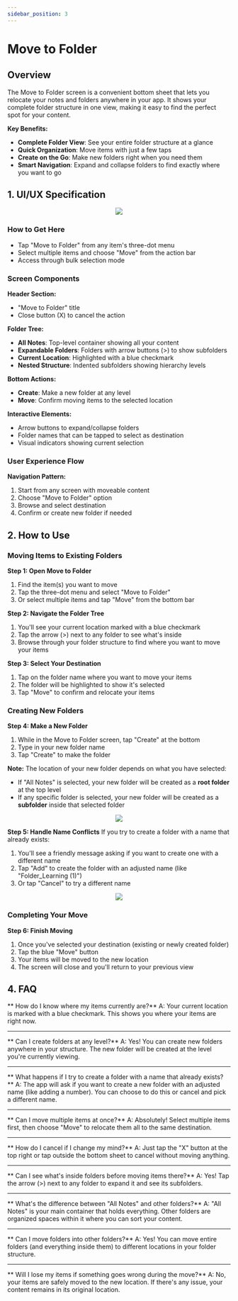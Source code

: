 ```yaml
---
sidebar_position: 3
---
```


# Move to Folder 

## Overview

The Move to Folder screen is a convenient bottom sheet that lets you relocate your notes and folders anywhere in your app. It shows your complete folder structure in one view, making it easy to find the perfect spot for your content.

**Key Benefits:**

- **Complete Folder View**: See your entire folder structure at a glance
- **Quick Organization**: Move items with just a few taps
- **Create on the Go**: Make new folders right when you need them
- **Smart Navigation**: Expand and collapse folders to find exactly where you want to go

## 1. UI/UX Specification

<p align="center">
<img src="https://pub-661d733d32f14d8684c7617d2f2e3372.r2.dev/docs/movetofolder_overview.png" />
</p>

### How to Get Here

- Tap "Move to Folder" from any item's three-dot menu
- Select multiple items and choose "Move" from the action bar
- Access through bulk selection mode

### Screen Components

**Header Section:**

- "Move to Folder" title
- Close button (X) to cancel the action

**Folder Tree:**

- **All Notes**: Top-level container showing all your content
- **Expandable Folders**: Folders with arrow buttons (>) to show subfolders
- **Current Location**: Highlighted with a blue checkmark
- **Nested Structure**: Indented subfolders showing hierarchy levels

**Bottom Actions:**

- **Create**: Make a new folder at any level
- **Move**: Confirm moving items to the selected location

**Interactive Elements:**

- Arrow buttons to expand/collapse folders
- Folder names that can be tapped to select as destination
- Visual indicators showing current selection

### User Experience Flow

**Navigation Pattern:**

1. Start from any screen with moveable content
2. Choose "Move to Folder" option
3. Browse and select destination
4. Confirm or create new folder if needed

## 2. How to Use

### Moving Items to Existing Folders

**Step 1: Open Move to Folder**

1. Find the item(s) you want to move
2. Tap the three-dot menu and select "Move to Folder"
3. Or select multiple items and tap "Move" from the bottom bar

**Step 2: Navigate the Folder Tree**

1. You'll see your current location marked with a blue checkmark
2. Tap the arrow (>) next to any folder to see what's inside
3. Browse through your folder structure to find where you want to move your items

**Step 3: Select Your Destination**

1. Tap on the folder name where you want to move your items
2. The folder will be highlighted to show it's selected
3. Tap "Move" to confirm and relocate your items

### Creating New Folders

**Step 4: Make a New Folder**

1. While in the Move to Folder screen, tap "Create" at the bottom
2. Type in your new folder name
3. Tap "Create" to make the folder

**Note:** The location of your new folder depends on what you have selected:

- If "All Notes" is selected, your new folder will be created as a **root folder** at the top level
- If any specific folder is selected, your new folder will be created as a **subfolder** inside that selected folder

<p align="center">
<img src="https://pub-661d733d32f14d8684c7617d2f2e3372.r2.dev/docs/movetofolder_createnew.png" />
</p>

**Step 5: Handle Name Conflicts**
If you try to create a folder with a name that already exists:

1. You'll see a friendly message asking if you want to create one with a different name
2. Tap "Add" to create the folder with an adjusted name (like "Folder_Learning (1)")
3. Or tap "Cancel" to try a different name

<p align="center">
<img src="https://pub-661d733d32f14d8684c7617d2f2e3372.r2.dev/docs/movetofolder_foldernamealreadyexists.png" />
</p>

### Completing Your Move

**Step 6: Finish Moving**

1. Once you've selected your destination (existing or newly created folder)
2. Tap the blue "Move" button
3. Your items will be moved to the new location
4. The screen will close and you'll return to your previous view

## 4. FAQ

** How do I know where my items currently are?**
A: Your current location is marked with a blue checkmark. This shows you where your items are right now.

---
** Can I create folders at any level?**
A: Yes! You can create new folders anywhere in your structure. The new folder will be created at the level you're currently viewing.

---
** What happens if I try to create a folder with a name that already exists?**
A: The app will ask if you want to create a new folder with an adjusted name (like adding a number). You can choose to do this or cancel and pick a different name.

---
** Can I move multiple items at once?**
A: Absolutely! Select multiple items first, then choose "Move" to relocate them all to the same destination.

---
** How do I cancel if I change my mind?**
A: Just tap the "X" button at the top right or tap outside the bottom sheet to cancel without moving anything.

---
** Can I see what's inside folders before moving items there?**
A: Yes! Tap the arrow (>) next to any folder to expand it and see its subfolders.

---
** What's the difference between "All Notes" and other folders?**
A: "All Notes" is your main container that holds everything. Other folders are organized spaces within it where you can sort your content.

---
** Can I move folders into other folders?**
A: Yes! You can move entire folders (and everything inside them) to different locations in your folder structure.

---
** Will I lose my items if something goes wrong during the move?**
A: No, your items are safely moved to the new location. If there's any issue, your content remains in its original location.
